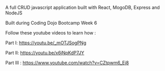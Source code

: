 A full CRUD javascript application built with React, MogoDB, Express and NodeJS


Built during Coding Dojo Bootcamp Week 6

Follow these youtube videos to learn how :

Part I: https://youtu.be/_mOTJSogPNg

Part II: https://youtu.be/x6jNpKdP7JY

Part III : https://www.youtube.com/watch?v=CZtpwm6_Ej8

